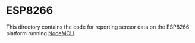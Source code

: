 # ESP8266

This directory contains the code for reporting sensor data on the ESP8266
platform running [NodeMCU][0].

[0]: https://nodemcu.readthedocs.io/en/release/

